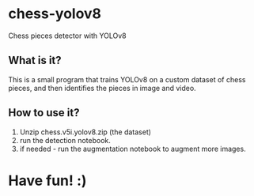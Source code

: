 # chess-yolov8
Chess pieces detector with YOLOv8

## What is it?
This is a small program that trains YOLOv8 on a custom dataset of chess pieces, and then identifies the pieces in image and video.

## How to use it?

1. Unzip chess.v5i.yolov8.zip (the dataset)
2. run the detection notebook.
3. if needed - run the augmentation notebook to augment more images.

# Have fun! :)
